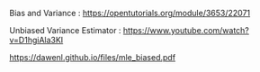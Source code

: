 Bias and Variance : https://opentutorials.org/module/3653/22071

Unbiased Variance Estimator : https://www.youtube.com/watch?v=D1hgiAla3KI

https://dawenl.github.io/files/mle_biased.pdf
